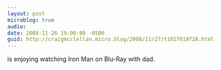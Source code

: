 ```yaml
---
layout: post
microblog: true
audio: 
date: 2008-11-26 19:00:00 -0500
guid: http://craigmcclellan.micro.blog/2008/11/27/t1027019728.html
---
```

is enjoying watching Iron Man on Blu-Ray with dad.
